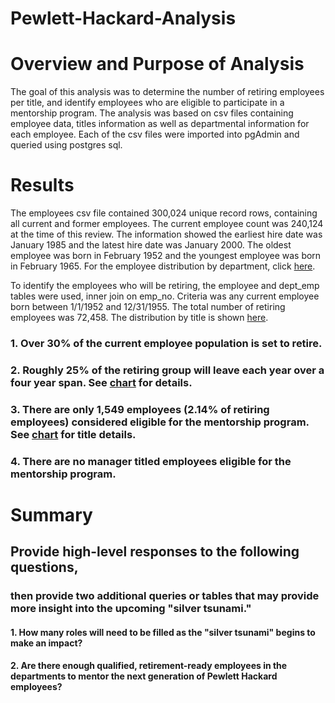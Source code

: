 # Pewlett-Hackard-Analysis

# Overview and Purpose of Analysis
The goal of this analysis was to determine the number of retiring employees per title, and identify employees who are eligible to participate in a mentorship program.  The analysis was based on csv files containing employee data, titles information as well as departmental information for each employee.  Each of the csv files were imported into pgAdmin and queried using postgres sql.

# Results
The employees csv file contained 300,024 unique record rows, containing all current and former employees.  The current employee count was 240,124 at the time of this review.  The information showed the earliest hire date was January 1985 and the latest hire date was January 2000.  The oldest employee was born in February 1952 and the youngest employee was born in February 1965. For the employee distribution by department, click [here](  ).

To identify the employees who will be retiring, the employee and dept_emp tables were used, inner join on emp_no.  Criteria was any current employee born between 1/1/1952 and 12/31/1955.  The total number of retiring employees was 72,458.  The distribution by title is shown [here](  ).

### 1.  Over 30% of the current employee population is set to retire.
### 2.  Roughly 25% of the retiring group will leave each year over a four year span.  See [chart]( ) for details.
### 3.  There are only 1,549 employees (2.14% of retiring employees) considered eligible for the mentorship program.  See [chart](  ) for title details.
### 4.  There are no manager titled employees eligible for the mentorship program.


# Summary
## Provide high-level responses to the following questions, 
### then provide two additional queries or tables that may provide more insight into the upcoming "silver tsunami."

#### 1. How many roles will need to be filled as the "silver tsunami" begins to make an impact?
#### 2. Are there enough qualified, retirement-ready employees in the departments to mentor the next generation of Pewlett Hackard employees?
